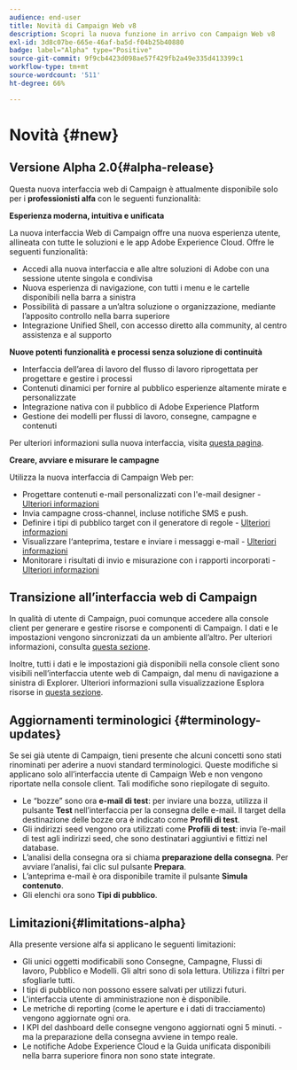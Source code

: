 ```yaml
---
audience: end-user
title: Novità di Campaign Web v8
description: Scopri la nuova funzione in arrivo con Campaign Web v8
exl-id: 3d8c07be-665e-46af-ba5d-f04b25b40880
badge: label="Alpha" type="Positive"
source-git-commit: 9f9cb4423d098ae57f429fb2a49e335d413399c1
workflow-type: tm+mt
source-wordcount: '511'
ht-degree: 66%

---
```



# Novità {#new}

## Versione Alpha 2.0{#alpha-release}

Questa nuova interfaccia web di Campaign è attualmente disponibile solo per i **professionisti alfa** con le seguenti funzionalità:

**Esperienza moderna, intuitiva e unificata**

La nuova interfaccia Web di Campaign offre una nuova esperienza utente, allineata con tutte le soluzioni e le app Adobe Experience Cloud. Offre le seguenti funzionalità:

* Accedi alla nuova interfaccia e alle altre soluzioni di Adobe con una sessione utente singola e condivisa
* Nuova esperienza di navigazione, con tutti i menu e le cartelle disponibili nella barra a sinistra
* Possibilità di passare a un’altra soluzione o organizzazione, mediante l’apposito controllo nella barra superiore
* Integrazione Unified Shell, con accesso diretto alla community, al centro assistenza e al supporto

**Nuove potenti funzionalità e processi senza soluzione di continuità**

* Interfaccia dell’area di lavoro del flusso di lavoro riprogettata per progettare e gestire i processi
* Contenuti dinamici per fornire al pubblico esperienze altamente mirate e personalizzate
* Integrazione nativa con il pubblico di Adobe Experience Platform
* Gestione dei modelli per flussi di lavoro, consegne, campagne e contenuti

Per ulteriori informazioni sulla nuova interfaccia, visita [questa pagina](../get-started/user-interface.md).

**Creare, avviare e misurare le campagne**

Utilizza la nuova interfaccia di Campaign Web per:

* Progettare contenuti e-mail personalizzati con l&#39;e-mail designer - [Ulteriori informazioni](../content/edit-content.md)
* Invia campagne cross-channel, incluse notifiche SMS e push.
* Definire i tipi di pubblico target con il generatore di regole - [Ulteriori informazioni](../audience/about-audiences.md)
* Visualizzare l‘anteprima, testare e inviare i messaggi e-mail - [Ulteriori informazioni](../monitor/prepare-send.md)
* Monitorare i risultati di invio e misurazione con i rapporti incorporati - [Ulteriori informazioni](../reporting/delivery-reports.md)


## Transizione all’interfaccia web di Campaign

In qualità di utente di Campaign, puoi comunque accedere alla console client per generare e gestire risorse e componenti di Campaign. I dati e le impostazioni vengono sincronizzati da un ambiente all’altro. Per ulteriori informazioni, consulta [questa sezione](../get-started/get-started.md#about-campaign-client-consoleac-client).

Inoltre, tutti i dati e le impostazioni già disponibili nella console client sono visibili nell’interfaccia utente web di Campaign, dal menu di navigazione a sinistra di Explorer. Ulteriori informazioni sulla visualizzazione Esplora risorse in [questa sezione](../get-started/user-interface.md#explorer-user-interface-explorer).


## Aggiornamenti terminologici {#terminology-updates}

Se sei già utente di Campaign, tieni presente che alcuni concetti sono stati rinominati per aderire a nuovi standard terminologici. Queste modifiche si applicano solo all’interfaccia utente di Campaign Web e non vengono riportate nella console client. Tali modifiche sono riepilogate di seguito.

* Le “bozze” sono ora **e-mail di test**: per inviare una bozza, utilizza il pulsante **Test** nell’interfaccia per la consegna delle e-mail. Il target della destinazione delle bozze ora è indicato come **Profili di test**.
* Gli indirizzi seed vengono ora utilizzati come **Profili di test**: invia l’e-mail di test agli indirizzi seed, che sono destinatari aggiuntivi e fittizi nel database.
* L’analisi della consegna ora si chiama **preparazione della consegna**. Per avviare l’analisi, fai clic sul pulsante **Prepara**.
* L’anteprima e-mail è ora disponibile tramite il pulsante **Simula contenuto**.
* Gli elenchi ora sono **Tipi di pubblico**.

## Limitazioni{#limitations-alpha}

Alla presente versione alfa si applicano le seguenti limitazioni:

* Gli unici oggetti modificabili sono Consegne, Campagne, Flussi di lavoro, Pubblico e Modelli. Gli altri sono di sola lettura. Utilizza i filtri per sfogliarle tutti.
* I tipi di pubblico non possono essere salvati per utilizzi futuri.
* L&#39;interfaccia utente di amministrazione non è disponibile.
* Le metriche di reporting (come le aperture e i dati di tracciamento) vengono aggiornate ogni ora.
* I KPI del dashboard delle consegne vengono aggiornati ogni 5 minuti. - ma la preparazione della consegna avviene in tempo reale.
* Le notifiche Adobe Experience Cloud e la Guida unificata disponibili nella barra superiore finora non sono state integrate.


